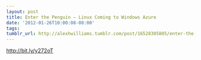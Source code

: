 ```yaml
---
layout: post
title: Enter the Penguin – Linux Coming to Windows Azure
date: '2012-01-26T10:00:08-08:00'
tags: 
tumblr_url: http://alexhwilliams.tumblr.com/post/16528305805/enter-the-penguin-linux-coming-to-windows-azure
---
```

<p><a href="http://bit.ly/y272oT">http://bit.ly/y272oT</a></p>
